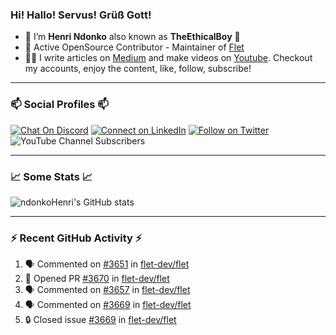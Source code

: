 ### Hi! Hallo! Servus! Grüß Gott!

- 🙂  I’m **Henri Ndonko** also known as **TheEthicalBoy** 👾
- 🚀  Active OpenSource Contributor - Maintainer of [Flet](https://github.com/flet-dev/flet) 
- 👨‍🏫  I write articles on [Medium](https://ndonkohenri.medium.com/) and make videos on [Youtube](https://youtube.com/@ndonkoHenri). Checkout my accounts, enjoy the content, like, follow, subscribe!

---

### 📫 Social Profiles 📫

[![Chat On Discord](https://img.shields.io/badge/--discord?label=Username=the_ethical_boy&logo=Discord&style=social)](https://github.com/ndonkoHenri) 
[![Connect on LinkedIn](https://img.shields.io/badge/--linkedin?label=LinkedIn&logo=LinkedIn&style=social)](https://www.linkedin.com/in/ndonkohenri) 
[![Follow on Twitter](https://img.shields.io/badge/--twitter?label=Twitter&logo=Twitter&style=social)](https://twitter.com/ndonkoHenri)
![YouTube Channel Subscribers](https://img.shields.io/youtube/channel/subscribers/UC2j9sVx0O7M8CebjMtyCuNQ?style=social&label=Youtube&link=https%3A%2F%2Fyoutube.com%2F%40ndonkoHenri)

---

### 📈 Some Stats 📈

<!-- <a href="https://github.com/ndonkoHenri">
<img src="https://github.com/ndonkoHenri/github-stats/blob/master/generated/overview.svg#gh-dark-mode-only" />
<img src="https://github.com/ndonkoHenri/github-stats/blob/master/generated/languages.svg#gh-dark-mode-only" />
<img src="https://github.com/ndonkoHenri/github-stats/blob/master/generated/overview.svg#gh-light-mode-only" />
<img src="https://github.com/ndonkoHenri/github-stats/blob/master/generated/languages.svg#gh-light-mode-only" />
</a> -->

<!-- ![ndonkoHenri's GitHub stats](https://github-readme-stats.vercel.app/api?username=ndonkoHenri&show_icons=true) -->

![ndonkoHenri's GitHub stats](https://github-readme-stats.vercel.app/api?username=ndonkoHenri&theme=tokyonight&show_icons=true&title_color=fff&text_color=fff)

<!-- [![Top Langs](https://github-readme-stats.vercel.app/api/top-langs/?username=ndonkoHenri)](https://github.com/ndonkoHenri/github-readme-stats) -->

---

### :zap: Recent GitHub Activity :zap:

<!--START_SECTION:activity-->
1. 🗣 Commented on [#3651](https://github.com/flet-dev/flet/issues/3651#issuecomment-2238883292) in [flet-dev/flet](https://github.com/flet-dev/flet)
2. 💪 Opened PR [#3670](https://github.com/flet-dev/flet/pull/3670) in [flet-dev/flet](https://github.com/flet-dev/flet)
3. 🗣 Commented on [#3657](https://github.com/flet-dev/flet/issues/3657#issuecomment-2238177031) in [flet-dev/flet](https://github.com/flet-dev/flet)
4. 🗣 Commented on [#3669](https://github.com/flet-dev/flet/issues/3669#issuecomment-2238087154) in [flet-dev/flet](https://github.com/flet-dev/flet)
5. 🔒 Closed issue [#3669](https://github.com/flet-dev/flet/issues/3669) in [flet-dev/flet](https://github.com/flet-dev/flet)
<!--END_SECTION:activity-->
